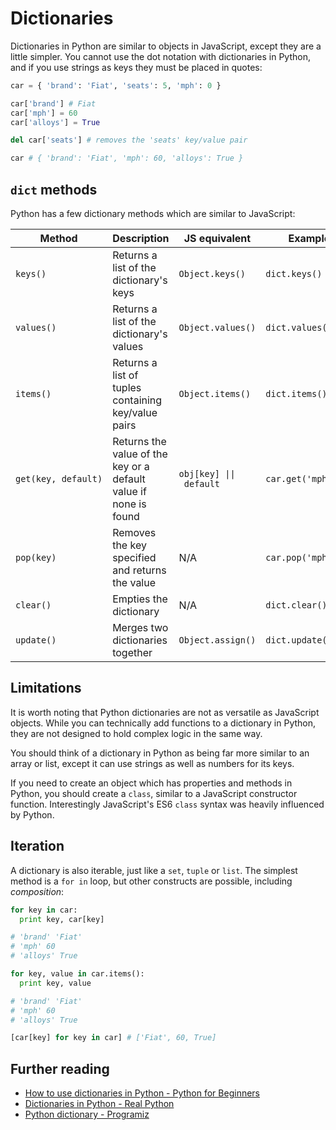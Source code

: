 # Dictionaries

Dictionaries in Python are similar to objects in JavaScript, except they are a little simpler. You cannot use the dot notation with dictionaries in Python, and if you use strings as keys they must be placed in quotes:

```py
car = { 'brand': 'Fiat', 'seats': 5, 'mph': 0 }

car['brand'] # Fiat
car['mph'] = 60
car['alloys'] = True

del car['seats'] # removes the 'seats' key/value pair

car # { 'brand': 'Fiat', 'mph': 60, 'alloys': True }
```

## `dict` methods

Python has a few dictionary methods which are similar to JavaScript:

| Method | Description | JS equivalent | Example |
|--------|-------------|---------------|---------|
| `keys()` | Returns a list of the dictionary's keys | `Object.keys()` | `dict.keys()` |
| `values()` | Returns a list of the dictionary's values | `Object.values()` | `dict.values()` |
| `items()` | Returns a list of tuples containing key/value pairs | `Object.items()` | `dict.items()` |
| <code>get(key,&nbsp;default)</code> | Returns the value of the key or a default value if none is found | <code>obj[key]&nbsp;&#124;&#124;&nbsp;default</code> | <code>car.get('mph',&nbsp;0)</code> |
| `pop(key)` | Removes the key specified and returns the value | N/A | `car.pop('mph')` |
| `clear()` | Empties the dictionary | N/A | `dict.clear()` |
| `update()` | Merges two dictionaries together | `Object.assign()` | `dict.update(car)` |

## Limitations

It is worth noting that Python dictionaries are not as versatile as JavaScript objects. While you can technically add functions to a dictionary in Python, they are not designed to hold complex logic in the same way.

You should think of a dictionary in Python as being far more similar to an array or list, except it can use strings as well as numbers for its keys.

If you need to create an object which has properties and methods in Python, you should create a `class`, similar to a JavaScript constructor function. Interestingly JavaScript's ES6 `class` syntax was heavily influenced by Python.

## Iteration

A dictionary is also iterable, just like a `set`, `tuple` or `list`. The simplest method is a `for in` loop, but other constructs are possible, including _composition_:

```py
for key in car:
  print key, car[key]

# 'brand' 'Fiat'
# 'mph' 60
# 'alloys' True

for key, value in car.items():
  print key, value

# 'brand' 'Fiat'
# 'mph' 60
# 'alloys' True

[car[key] for key in car] # ['Fiat', 60, True]
```

## Further reading

* [How to use dictionaries in Python - Python for Beginners](https://www.pythonforbeginners.com/dictionary/how-to-use-dictionaries-in-python)
* [Dictionaries in Python - Real Python](https://realpython.com/python-dicts/)
* [Python dictionary - Programiz](https://www.programiz.com/python-programming/dictionary)
